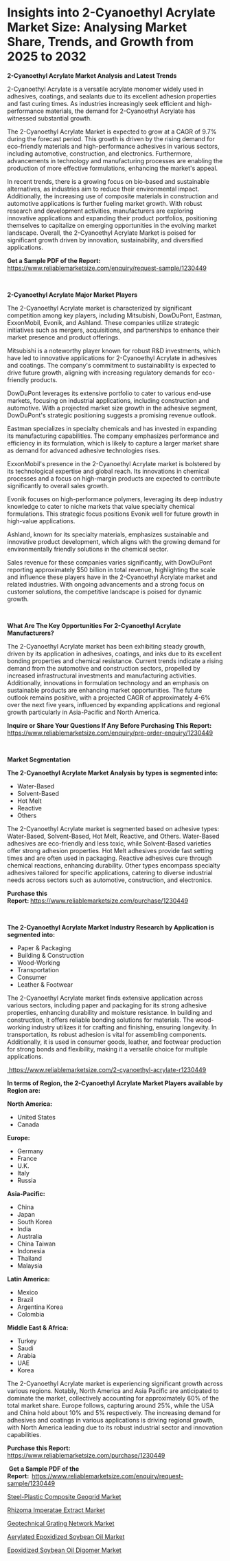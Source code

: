 <p><h1>Insights into 2-Cyanoethyl Acrylate Market Size: Analysing Market Share, Trends, and Growth from 2025 to 2032</h1></p><p><strong>2-Cyanoethyl Acrylate Market Analysis and Latest Trends</strong></p>
<p><p>2-Cyanoethyl Acrylate is a versatile acrylate monomer widely used in adhesives, coatings, and sealants due to its excellent adhesion properties and fast curing times. As industries increasingly seek efficient and high-performance materials, the demand for 2-Cyanoethyl Acrylate has witnessed substantial growth.</p><p>The 2-Cyanoethyl Acrylate Market is expected to grow at a CAGR of 9.7% during the forecast period. This growth is driven by the rising demand for eco-friendly materials and high-performance adhesives in various sectors, including automotive, construction, and electronics. Furthermore, advancements in technology and manufacturing processes are enabling the production of more effective formulations, enhancing the market's appeal.</p><p>In recent trends, there is a growing focus on bio-based and sustainable alternatives, as industries aim to reduce their environmental impact. Additionally, the increasing use of composite materials in construction and automotive applications is further fueling market growth. With robust research and development activities, manufacturers are exploring innovative applications and expanding their product portfolios, positioning themselves to capitalize on emerging opportunities in the evolving market landscape. Overall, the 2-Cyanoethyl Acrylate Market is poised for significant growth driven by innovation, sustainability, and diversified applications.</p></p>
<p><strong>Get a Sample PDF of the Report:&nbsp;</strong> <a href="https://www.reliablemarketsize.com/enquiry/request-sample/1230449?utm_campaign=2008&utm_medium=2&utm_source=Github&utm_content=ia&utm_term=03042025&utm_id=2-cyanoethyl-acrylate">https://www.reliablemarketsize.com/enquiry/request-sample/1230449</a></p>
<p>&nbsp;</p>
<p><strong>2-Cyanoethyl Acrylate Major Market Players</strong></p>
<p><p>The 2-Cyanoethyl Acrylate market is characterized by significant competition among key players, including Mitsubishi, DowDuPont, Eastman, ExxonMobil, Evonik, and Ashland. These companies utilize strategic initiatives such as mergers, acquisitions, and partnerships to enhance their market presence and product offerings.</p><p>Mitsubishi is a noteworthy player known for robust R&D investments, which have led to innovative applications for 2-Cyanoethyl Acrylate in adhesives and coatings. The company's commitment to sustainability is expected to drive future growth, aligning with increasing regulatory demands for eco-friendly products.</p><p>DowDuPont leverages its extensive portfolio to cater to various end-use markets, focusing on industrial applications, including construction and automotive. With a projected market size growth in the adhesive segment, DowDuPont's strategic positioning suggests a promising revenue outlook.</p><p>Eastman specializes in specialty chemicals and has invested in expanding its manufacturing capabilities. The company emphasizes performance and efficiency in its formulation, which is likely to capture a larger market share as demand for advanced adhesive technologies rises.</p><p>ExxonMobil's presence in the 2-Cyanoethyl Acrylate market is bolstered by its technological expertise and global reach. Its innovations in chemical processes and a focus on high-margin products are expected to contribute significantly to overall sales growth.</p><p>Evonik focuses on high-performance polymers, leveraging its deep industry knowledge to cater to niche markets that value specialty chemical formulations. This strategic focus positions Evonik well for future growth in high-value applications.</p><p>Ashland, known for its specialty materials, emphasizes sustainable and innovative product development, which aligns with the growing demand for environmentally friendly solutions in the chemical sector.</p><p>Sales revenue for these companies varies significantly, with DowDuPont reporting approximately $50 billion in total revenue, highlighting the scale and influence these players have in the 2-Cyanoethyl Acrylate market and related industries. With ongoing advancements and a strong focus on customer solutions, the competitive landscape is poised for dynamic growth.</p></p>
<p>&nbsp;</p>
<p><strong>What Are The Key Opportunities For 2-Cyanoethyl Acrylate Manufacturers?</strong></p>
<p><p>The 2-Cyanoethyl Acrylate market has been exhibiting steady growth, driven by its application in adhesives, coatings, and inks due to its excellent bonding properties and chemical resistance. Current trends indicate a rising demand from the automotive and construction sectors, propelled by increased infrastructural investments and manufacturing activities. Additionally, innovations in formulation technology and an emphasis on sustainable products are enhancing market opportunities. The future outlook remains positive, with a projected CAGR of approximately 4-6% over the next five years, influenced by expanding applications and regional growth particularly in Asia-Pacific and North America.</p></p>
<p><strong>Inquire or Share Your Questions If Any Before Purchasing This Report:</strong> <a href="https://www.reliablemarketsize.com/enquiry/pre-order-enquiry/1230449?utm_campaign=2008&utm_medium=2&utm_source=Github&utm_content=ia&utm_term=03042025&utm_id=2-cyanoethyl-acrylate">https://www.reliablemarketsize.com/enquiry/pre-order-enquiry/1230449</a></p>
<p>&nbsp;</p>
<p><strong>Market Segmentation</strong></p>
<p><strong>The 2-Cyanoethyl Acrylate Market Analysis by types is segmented into:</strong></p>
<p><ul><li>Water-Based</li><li>Solvent-Based</li><li>Hot Melt</li><li>Reactive</li><li>Others</li></ul></p>
<p><p>The 2-Cyanoethyl Acrylate market is segmented based on adhesive types: Water-Based, Solvent-Based, Hot Melt, Reactive, and Others. Water-Based adhesives are eco-friendly and less toxic, while Solvent-Based varieties offer strong adhesion properties. Hot Melt adhesives provide fast setting times and are often used in packaging. Reactive adhesives cure through chemical reactions, enhancing durability. Other types encompass specialty adhesives tailored for specific applications, catering to diverse industrial needs across sectors such as automotive, construction, and electronics.</p></p>
<p><strong>Purchase this Report:&nbsp;</strong><a href="https://www.reliablemarketsize.com/purchase/1230449?utm_campaign=2008&utm_medium=2&utm_source=Github&utm_content=ia&utm_term=03042025&utm_id=2-cyanoethyl-acrylate">https://www.reliablemarketsize.com/purchase/1230449</a></p>
<p>&nbsp;</p>
<p><strong>The 2-Cyanoethyl Acrylate Market Industry Research by Application is segmented into:</strong></p>
<p><ul><li>Paper & Packaging</li><li>Building & Construction</li><li>Wood-Working</li><li>Transportation</li><li>Consumer</li><li>Leather & Footwear</li></ul></p>
<p><p>The 2-Cyanoethyl Acrylate market finds extensive application across various sectors, including paper and packaging for its strong adhesive properties, enhancing durability and moisture resistance. In building and construction, it offers reliable bonding solutions for materials. The wood-working industry utilizes it for crafting and finishing, ensuring longevity. In transportation, its robust adhesion is vital for assembling components. Additionally, it is used in consumer goods, leather, and footwear production for strong bonds and flexibility, making it a versatile choice for multiple applications.</p></p>
<p><a href="https://www.reliablemarketsize.com/2-cyanoethyl-acrylate-r1230449?utm_campaign=2008&utm_medium=2&utm_source=Github&utm_content=ia&utm_term=03042025&utm_id=2-cyanoethyl-acrylate">&nbsp;https://www.reliablemarketsize.com/2-cyanoethyl-acrylate-r1230449</a></p>
<p><strong>In terms of Region, the 2-Cyanoethyl Acrylate Market Players available by Region are:</strong></p>
<p>
    <p> <strong> North America: </strong>
        <ul>
            <li>United States</li>
            <li>Canada</li>
        </ul>
        </p> 
    <p> <strong> Europe: </strong>
        <ul>
            <li>Germany</li>
            <li>France</li>
            <li>U.K.</li>
            <li>Italy</li>
            <li>Russia</li>
        </ul>
        </p> 
    <p> <strong> Asia-Pacific: </strong>
        <ul>
            <li>China</li>
            <li>Japan</li>
            <li>South Korea</li>
            <li>India</li>
            <li>Australia</li>
            <li>China Taiwan</li>
            <li>Indonesia</li>
            <li>Thailand</li>
            <li>Malaysia</li>
        </ul>
        </p> 
    <p> <strong> Latin America: </strong>
        <ul>
            <li>Mexico</li>
            <li>Brazil</li>
            <li>Argentina Korea</li>
            <li>Colombia</li>
        </ul>
        </p> 
    <p> <strong> Middle East & Africa: </strong>
        <ul>
            <li>Turkey</li>
            <li>Saudi</li>
            <li>Arabia</li>
            <li>UAE</li>
            <li>Korea</li>
        </ul>
    </p>
    </p>
<p><p>The 2-Cyanoethyl Acrylate market is experiencing significant growth across various regions. Notably, North America and Asia Pacific are anticipated to dominate the market, collectively accounting for approximately 60% of the total market share. Europe follows, capturing around 25%, while the USA and China hold about 10% and 5% respectively. The increasing demand for adhesives and coatings in various applications is driving regional growth, with North America leading due to its robust industrial sector and innovation capabilities.</p></p>
<p><strong>Purchase this Report: </strong><a href="https://www.reliablemarketsize.com/purchase/1230449?utm_campaign=2008&utm_medium=2&utm_source=Github&utm_content=ia&utm_term=03042025&utm_id=2-cyanoethyl-acrylate">https://www.reliablemarketsize.com/purchase/1230449</a></p>
<p>&nbsp;<strong>Get a Sample PDF of the Report:&nbsp;&nbsp;</strong><a href="https://www.reliablemarketsize.com/enquiry/request-sample/1230449?utm_campaign=2008&utm_medium=2&utm_source=Github&utm_content=ia&utm_term=03042025&utm_id=2-cyanoethyl-acrylate">https://www.reliablemarketsize.com/enquiry/request-sample/1230449</a></p>
<p><strong></strong></p>
<p><p><a href="https://github.com/sphaabrose/Market-Research-Report-List-1/blob/main/steel-plastic-composite-geogrid-market.md?utm_campaign=2008&utm_medium=2&utm_source=Github&utm_content=ia&utm_term=03042025&utm_id=2-cyanoethyl-acrylate">Steel-Plastic Composite Geogrid Market</a></p><p><a href="https://github.com/colloerrinbp/Market-Research-Report-List-1/blob/main/rhizoma-imperatae-extract-market.md?utm_campaign=2008&utm_medium=2&utm_source=Github&utm_content=ia&utm_term=03042025&utm_id=2-cyanoethyl-acrylate">Rhizoma Imperatae Extract Market</a></p><p><a href="https://github.com/leptouwrites/Market-Research-Report-List-1/blob/main/geotechnical-grating-network-market.md?utm_campaign=2008&utm_medium=2&utm_source=Github&utm_content=ia&utm_term=03042025&utm_id=2-cyanoethyl-acrylate">Geotechnical Grating Network Market</a></p><p><a href="https://github.com/etapaqanee/Market-Research-Report-List-1/blob/main/aerylated-epoxidized-soybean-oil-market.md?utm_campaign=2008&utm_medium=2&utm_source=Github&utm_content=ia&utm_term=03042025&utm_id=2-cyanoethyl-acrylate">Aerylated Epoxidized Soybean Oil Market</a></p><p><a href="https://github.com/wilzeryammy/Market-Research-Report-List-1/blob/main/epoxidized-soybean-oil-digomer-market.md?utm_campaign=2008&utm_medium=2&utm_source=Github&utm_content=ia&utm_term=03042025&utm_id=2-cyanoethyl-acrylate">Epoxidized Soybean Oil Digomer Market</a></p></p>